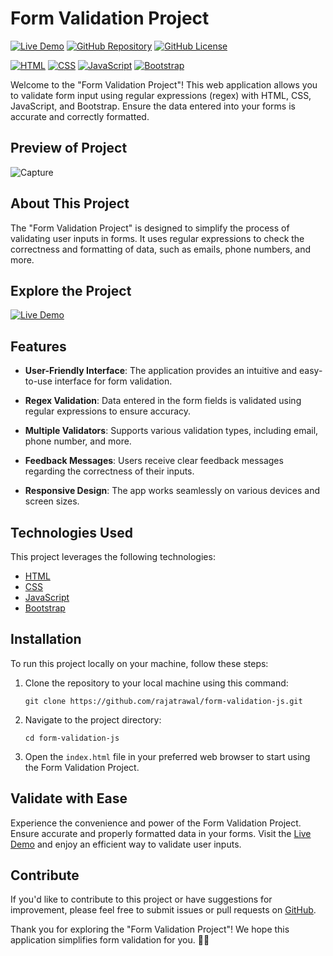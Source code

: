 # Form Validation Project

[![Live Demo](https://img.shields.io/badge/Live%20Demo-View%20Website-brightgreen)](https://rajatrawal.github.io/form-validation-js/)
[![GitHub Repository](https://img.shields.io/badge/GitHub%20Repo-Form%20Validation%20Project-green)](https://github.com/rajatrawal/form-validation-js)
[![GitHub License](https://img.shields.io/badge/license-MIT-blue.svg)](LICENSE)

[![HTML](https://img.shields.io/badge/HTML-5-red)](https://developer.mozilla.org/en-US/docs/Web/HTML)
[![CSS](https://img.shields.io/badge/CSS-3-blue)](https://developer.mozilla.org/en-US/docs/Web/CSS)
[![JavaScript](https://img.shields.io/badge/JavaScript-ES6-yellow)](https://developer.mozilla.org/en-US/docs/Web/JavaScript)
[![Bootstrap](https://img.shields.io/badge/Bootstrap-4-purple)](https://getbootstrap.com/)

Welcome to the "Form Validation Project"! This web application allows you to validate form input using regular expressions (regex) with HTML, CSS, JavaScript, and Bootstrap. Ensure the data entered into your forms is accurate and correctly formatted.

## Preview of Project
![Capture](https://github.com/rajatrawal/form-validation-js/assets/72153827/6a64c851-369a-4c30-9f3c-f5bd9c9be8b8)

## About This Project

The "Form Validation Project" is designed to simplify the process of validating user inputs in forms. It uses regular expressions to check the correctness and formatting of data, such as emails, phone numbers, and more.

## Explore the Project

[![Live Demo](https://img.shields.io/badge/Live%20Demo-View%20Website-brightgreen)](https://rajatrawal.github.io/form-validation-js/)

## Features

- **User-Friendly Interface**: The application provides an intuitive and easy-to-use interface for form validation.

- **Regex Validation**: Data entered in the form fields is validated using regular expressions to ensure accuracy.

- **Multiple Validators**: Supports various validation types, including email, phone number, and more.

- **Feedback Messages**: Users receive clear feedback messages regarding the correctness of their inputs.

- **Responsive Design**: The app works seamlessly on various devices and screen sizes.

## Technologies Used

This project leverages the following technologies:

- [HTML](https://developer.mozilla.org/en-US/docs/Web/HTML)
- [CSS](https://developer.mozilla.org/en-US/docs/Web/CSS)
- [JavaScript](https://developer.mozilla.org/en-US/docs/Web/JavaScript)
- [Bootstrap](https://getbootstrap.com/)

## Installation

To run this project locally on your machine, follow these steps:

1. Clone the repository to your local machine using this command:

   ```shell
   git clone https://github.com/rajatrawal/form-validation-js.git
   ```

2. Navigate to the project directory:

   ```shell
   cd form-validation-js
   ```

3. Open the `index.html` file in your preferred web browser to start using the Form Validation Project.


## Validate with Ease

Experience the convenience and power of the Form Validation Project. Ensure accurate and properly formatted data in your forms. Visit the [Live Demo](https://rajatrawal.github.io/form-validation-js/) and enjoy an efficient way to validate user inputs.

## Contribute

If you'd like to contribute to this project or have suggestions for improvement, please feel free to submit issues or pull requests on [GitHub](https://github.com/rajatrawal/form-validation-js).

Thank you for exploring the "Form Validation Project"! We hope this application simplifies form validation for you. 📝🚀
